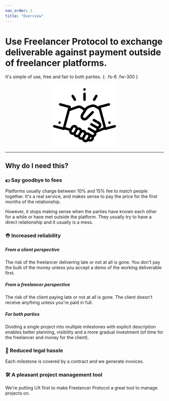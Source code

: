 ```yaml
---
nav_order: 1
title: "Overview"
---
```


# Use Freelancer Protocol to exchange deliverable against payment outside of freelancer platforms.

It's simple of use, free and fair to both parties.
{: .fs-6 .fw-300 }

 <p align="center">
  <img src="/images/logo.png" alt="accessibility text">
</p>

---

## Why do I need this?

### 💵 Say goodbye to fees

Platforms usually charge between 10% and 15% fee to match people together. It's a real service, and makes sense to pay the price for the first months of the relationship.

However, it stops making sense when the parties have known each other for a while or have met outside the platform. They usually try to have a direct relationship and it usually is a mess.

### ⛑ Increased reliability

<!-- 🔒 -->

##### From a client perspective

The risk of the freelancer delivering late or not at all is gone. You don't pay the bulk of the money unless you accept a demo of the working deliverable first.

##### From a freelancer perspective

The risk of the client paying late or not at all is gone. The client doesn't receive anything unless you're paid in full.

##### For both parties

Dividing a single project into multiple milestones with explicit description enables better planning, visibility and a more gradual investment (of time for the freelancer and money for the client).

### 📜 Reduced legal hassle

Each milestone is covered by a contract and we generate invoices.

### 🛠 A pleasant project management tool

<!-- ☀️🖥🔦 -->

We're putting UX first to make Freelancer Protocol a great tool to manage projects on.

<!-- ![GitHub Logo](/images/logo.png) -->
